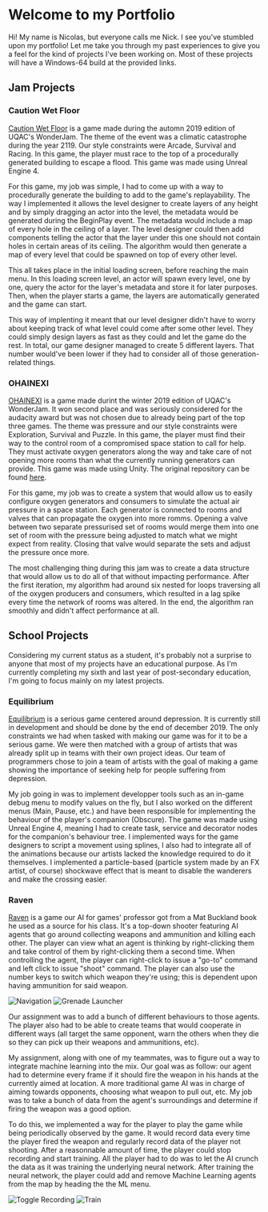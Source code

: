 # Welcome to my Portfolio

Hi! My name is Nicolas, but everyone calls me Nick. I see you've stumbled upon my portfolio! Let me take you through my past experiences to give you a feel for the kind of projects I've been working on. Most of these projects will have a Windows-64 build at the provided links.

## Jam Projects

### Caution Wet Floor

[Caution Wet Floor](https://dragoniko55.itch.io/caution-wet-floor) is a game made during the automn 2019 edition of UQAC's WonderJam. The theme of the event was a climatic catastrophe during the year 2119. Our style constraints were Arcade, Survival and Racing. In this game, the player must race to the top of a procedurally generated building to escape a flood. This game was made using Unreal Engine 4.

For this game, my job was simple, I had to come up with a way to procedurally generate the building to add to the game's replayability. The way I implemented it allows the level designer to create layers of any height and by simply dragging an actor into the level, the metadata would be generated during the BeginPlay event. The metadata would include a map of every hole in the ceiling of a layer. The level designer could then add components telling the actor that the layer under this one should not contain holes in certain areas of its ceiling. The algorithm would then generate a map of every level that could be spawned on top of every other level.

This all takes place in the initial loading screen, before reaching the main menu. In this loading screen level, an actor will spawn every level, one by one, query the actor for the layer's metadata and store it for later purposes. Then, when the player starts a game, the layers are automatically generated and the game can start.

This way of implenting it meant that our level designer didn't have to worry about keeping track of what level could come after some other level. They could simply design layers as fast as they could and let the game do the rest. In total, our game designer managed to create 5 different layers. That number would've been lower if they had to consider all of those generation-related things.

### OHAINEXI

[OHAINEXI](https://gamejolt.com/games/ohainexi/400308) is a game made durint the winter 2019 edition of UQAC's WonderJam. It won second place and was seriously considered for the audacity award but was not chosen due to already being part of the top three games. The theme was pressure and our style constraints were Exploration, Survival and Puzzle. In this game, the player must find their way to the control room of a compromised space station to call for help. They must activate oxygen generators along the way and take care of not opening more rooms than what the currently running generators can provide. This game was made using Unity. The original repository can be found [here](https://github.com/Dragoniko55/WonderJam2019).

For this game, my job was to create a system that would allow us to easily configure oxygen generators and consumers to simulate the actual air pressure in a space station. Each generator is connected to rooms and valves that can propagate the oxygen into more romms. Opening a valve between two separate pressurised set of rooms would merge them into one set of room with the pressure being adjusted to match what we might expect from reality. Closing that valve would separate the sets and adjust the pressure once more.

The most challenging thing during this jam was to create a data structure that would allow us to do all of that without impacting performance. After the first iteration, my algorithm had around six nested for loops traversing all of the oxygen producers and consumers, which resulted in a lag spike every time the network of rooms was altered. In the end, the algorithm ran smoothly and didn't affect performance at all.

## School Projects

Considering my current status as a student, it's probably not a surprise to anyone that most of my projects have an educational purpose. As I'm currently completing my sixth and last year of post-secondary education, I'm going to focus mainly on my latest projects.

### Equilibrium

[Equilibrium](https://drive.google.com/open?id=110Br0-5LkMvmcUQkgk8M0W7_5pnmI1W3) is a serious game centered around depression. It is currently still in development and should be done by the end of december 2019. The only constraints we had when tasked with making our game was for it to be a serious game. We were then matched with a group of artists that was already split up in teams with their own project ideas. Our team of programmers chose to join a team of artists with the goal of making a game showing the importance of seeking help for people suffering from depression.

My job going in was to implement developper tools such as an in-game debug menu to modify values on the fly, but I also worked on the different menus (Main, Pause, etc.) and have been responsible for implementing the behaviour of the player's companion (Obscure). The game was made using Unreal Engine 4, meaning I had to create task, service and decorator nodes for the companion's behaviour tree. I implemented ways for the game designers to script a movement using splines, I also had to integrate all of the animations because our artists lacked the knowledge required to do it themselves. I implemented a particle-based (particle system made by an FX artist, of course) shockwave effect that is meant to disable the wanderers and make the crossing easier.

### Raven

[Raven](https://github.com/Papa-Victor/8IAR125-ProjetRaven) is a game our AI for games' professor got from a Mat Buckland book he used as a source for his class. It's a top-down shooter featuring AI agents that go around collecting weapons and ammunition and killing each other. The player can view what an agent is thinking by right-clicking them and take control of them by right-clicking them a second time. When controlling the agent, the player can right-click to issue a "go-to" command and left click to issue "shoot" command. The player can also use the number keys to switch which weapon they're using; this is dependent upon having ammunition for said weapon.

![Navigation](Raven/Navigating.png)
![Grenade Launcher](Raven/GrenadeLauncher.png)

Our assignment was to add a bunch of different behaviours to those agents. The player also had to be able to create teams that would cooperate in different ways (all target the same opponent, warn the others when they die so they can pick up their weapons and ammunitions, etc).

My assignment, along with one of my teammates, was to figure out a way to integrate machine learning into the mix. Our goal was as follow: our agent had to determine every frame if it should fire the weapon in his hands at the currently aimed at location. A more traditional game AI was in charge of aiming towards opponents, choosing what weapon to pull out, etc. My job was to take a bunch of data from the agent's surroundings and determine if firing the weapon was a good option.

To do this, we implemented a way for the player to play the game while being periodically observed by the game. It would record data every time the player fired the weapon and regularly record data of the player not shooting. After a reasonnable amount of time, the player could stop recording and start training. All the player had to do was to let the AI crunch the data as it was training the underlying neural network. After training the neural network, the player could add and remove Machine Learning agents from the map by heading the the ML menu.

![Toggle Recording](Raven/ToggleRecording.png)
![Train](Raven/Train.png)
